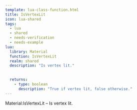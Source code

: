 ```yaml
---
template: lua-class-function.html
title: IsVertexLit
icon: lua-shared
tags:
  - lua
  - shared
  - needs-verification
  - needs-example
lua:
  library: Material
  function: IsVertexLit
  realm: shared
  description: "Is vertex lit."
  
  
  returns:
    - type: boolean
      description: "True if vertex lit, false otherwise."
---
```


<div class="lua__search__keywords">
Material:IsVertexLit &#x2013; Is vertex lit.
</div>
